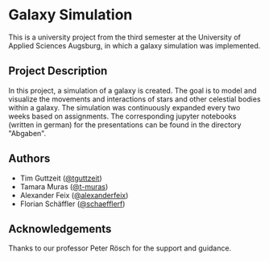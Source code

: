 # Galaxy Simulation

This is a university project from the third semester at the University of Applied Sciences Augsburg, in which a galaxy simulation was implemented.

## Project Description

In this project, a simulation of a galaxy is created. The goal is to model and visualize the movements and interactions of stars and other celestial bodies within a galaxy. The simulation was continuously expanded every two weeks based on assignments. The corresponding jupyter notebooks (written in german) for the presentations can be found in the directory "Abgaben".

## Authors

- Tim Guttzeit ([@tguttzeit](https://github.com/tguttzeit))
- Tamara Muras ([@t-muras](https://github.com/t-muras))
- Alexander Feix ([@alexanderfeix](https://github.com/alexanderfeix))
- Florian Schäffler ([@schaefflerf](https://github.com/schaefflerf))

## Acknowledgements

Thanks to our professor Peter Rösch for the support and guidance.

